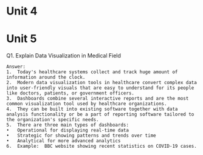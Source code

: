 # Unit 4

# Unit 5

Q1. Explain Data Visualization in Medical Field

    Answer:
    1.	Today's healthcare systems collect and track huge amount of information around the clock.
    2.	Modern data visualization tools in healthcare convert complex data into user-friendly visuals that are easy to understand for its people like doctors, patients, or government officers.
    3.	Dashboards combine several interactive reports and are the most common visualization tool used by healthcare organizations.
    4.	They can be built into existing software together with data analysis functionality or be a part of reporting software tailored to the organization's specific needs.
    5.	There are three main types of dashboards: 
    •	Operational for displaying real-time data 
    •	Strategic for showing patterns and trends over time
    •	Analytical for more advanced analytics
    6.	Example:  BBC website showing recent statistics on COVID-19 cases.




